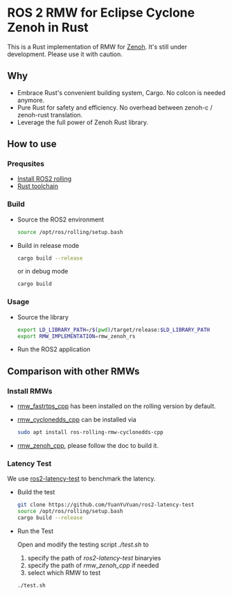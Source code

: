 # ROS 2 RMW for Eclipse Cyclone Zenoh in Rust

This is a Rust implementation of RMW for [Zenoh](https://github.com/eclipse-zenoh/zenoh). It's still under development. Please use it with caution.

## Why

- Embrace Rust's convenient building system, Cargo. No colcon is needed anymore.
- Pure Rust for safety and efficiency. No overhead between zenoh-c / zenoh-rust translation.
- Leverage the full power of Zenoh Rust library.


## How to use

### Prequsites

- [Install ROS2 rolling](https://docs.ros.org/en/rolling/Installation.html)
- [Rust toolchain](https://www.rust-lang.org/tools/install)

### Build

- Source the ROS2 environment
  ```bash
  source /opt/ros/rolling/setup.bash
  ```
- Build in release mode
  ```bash
  cargo build --release
  ```
  or in debug mode
  ```bash
  cargo build
  ```

### Usage
- Source the library
  ```bash
  export LD_LIBRARY_PATH=/$(pwd)/target/release:$LD_LIBRARY_PATH
  export RMW_IMPLEMENTATION=rmw_zenoh_rs
  ```
- Run the ROS2 application


## Comparison with other RMWs

### Install RMWs

- [rmw_fastrtps_cpp](https://github.com/ros2/rmw_fastrtps) has been installed on the rolling version by default.
- [rmw_cyclonedds_cpp](https://github.com/ros2/rmw_cyclonedds) can be installed via

  ```bash
  sudo apt install ros-rolling-rmw-cyclonedds-cpp
  ```
- [rmw_zenoh_cpp](https://github.com/ros2/rmw_zenoh), please follow the doc to build it.

### Latency Test

We use [ros2-latency-test](https://github.com/YuanYuYuan/ros2-latency-test) to benchmark the latency.

- Build the test
  ```bash
  git clone https://github.com/YuanYuYuan/ros2-latency-test
  source /opt/ros/rolling/setup.bash
  cargo build --release
  ```

- Run the Test

  Open and modify the testing script _./test.sh_ to
  1. specify the path of _ros2-latency-test_ binaryies
  2. specify the path of _rmw_zenoh_cpp_ if needed
  3. select which RMW to test

  ```bash
  ./test.sh
  ```
